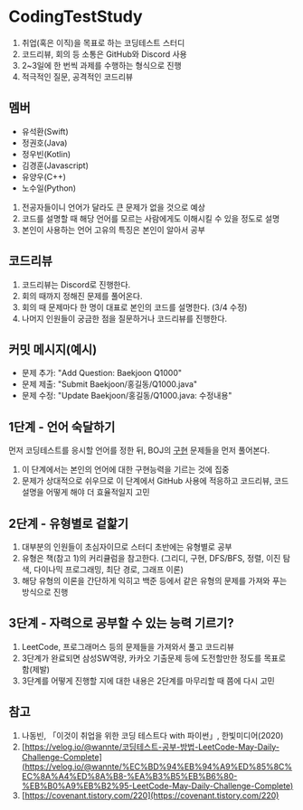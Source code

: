 # CodingTestStudy

1. 취업(혹은 이직)을 목표로 하는 코딩테스트 스터디
2. 코드리뷰, 회의 등 소통은 GitHub와 Discord 사용
3. 2~3일에 한 번씩 과제를 수행하는 형식으로 진행
4. 적극적인 질문, 공격적인 코드리뷰

## 멤버

- 유석환(Swift)
- 정권호(Java)
- 정우빈(Kotlin)
- 김경훈(Javascript)
- 유양우(C++)
- 노수일(Python)

1. 전공자들이니 언어가 달라도 큰 문제가 없을 것으로 예상
2. 코드를 설명할 때 해당 언어를 모르는 사람에게도 이해시킬 수 있을 정도로 설명
3. 본인이 사용하는 언어 고유의 특징은 본인이 알아서 공부

## 코드리뷰

1. 코드리뷰는 Discord로 진행한다.
2. 회의 때까지 정해진 문제를 풀어온다.
3. 회의 때 문제마다 한 명이 대표로 본인의 코드를 설명한다. (3/4 수정)
4. 나머지 인원들이 궁금한 점을 질문하거나 코드리뷰를 진행한다.

## 커밋 메시지(예시)

* 문제 추가: "Add Question: Baekjoon Q1000"
* 문제 제출: "Submit Baekjoon/홍길동/Q1000.java"
* 문제 수정: "Update Baekjoon/홍길동/Q1000.java: 수정내용"

## 1단계 - 언어 숙달하기

먼저 코딩테스트를 응시할 언어를 정한 뒤, BOJ의 [구현](https://www.acmicpc.net/problemset?sort=ac_desc&algo=102) 문제들을 먼저 풀어본다.

1. 이 단계에서는 본인의 언어에 대한 구현능력을 기르는 것에 집중
2. 문제가 상대적으로 쉬우므로 이 단계에서 GitHub 사용에 적응하고 코드리뷰, 코드설명을 어떻게 해야 더 효율적일지 고민

## 2단계 - 유형별로 겉핥기

1. 대부분의 인원들이 초심자이므로 스터디 초반에는 유형별로 공부
2. 유형은 책(참고 1)의 커리큘럼을 참고한다. (그리디, 구현, DFS/BFS, 정렬, 이진 탐색, 다이나믹 프로그래밍, 최단 경로, 그래프 이론)
3. 해당 유형의 이론을 간단하게 익히고 백준 등에서 같은 유형의 문제를 가져와 푸는 방식으로 진행

## 3단계 - 자력으로 공부할 수 있는 능력 기르기?

1. LeetCode, 프로그래머스 등의 문제들을 가져와서 풀고 코드리뷰
2. 3단계가 완료되면 삼성SW역량, 카카오 기출문제 등에 도전할만한 정도를 목표로 함(제발)
3. 3단계를 어떻게 진행할 지에 대한 내용은 2단계를 마무리할 때 쯤에 다시 고민

## 참고

1. 나동빈, 「이것이 취업을 위한 코딩 테스트다 with 파이썬」, 한빛미디어(2020)
2. [https://velog.io/@wannte/코딩테스트-공부-방법-LeetCode-May-Daily-Challenge-Complete](https://velog.io/@wannte/%EC%BD%94%EB%94%A9%ED%85%8C%EC%8A%A4%ED%8A%B8-%EA%B3%B5%EB%B6%80-%EB%B0%A9%EB%B2%95-LeetCode-May-Daily-Challenge-Complete)
3. [https://covenant.tistory.com/220](https://covenant.tistory.com/220)
